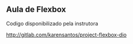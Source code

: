 ## Aula de Flexbox

Codigo disponibilizado pela instrutora

http://gitlab.com/karensantos/project-flexbox-dio